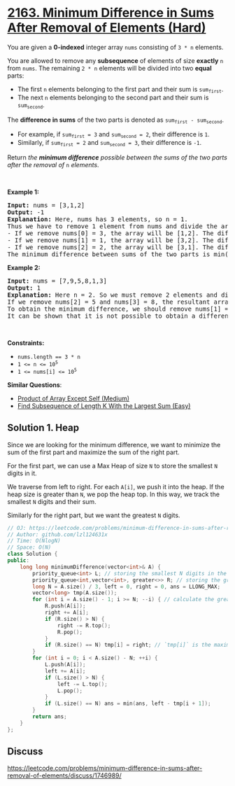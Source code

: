 # [2163. Minimum Difference in Sums After Removal of Elements (Hard)](https://leetcode.com/problems/minimum-difference-in-sums-after-removal-of-elements/)

<p>You are given a <strong>0-indexed</strong> integer array <code>nums</code> consisting of <code>3 * n</code> elements.</p>

<p>You are allowed to remove any <strong>subsequence</strong> of elements of size <strong>exactly</strong> <code>n</code> from <code>nums</code>. The remaining <code>2 * n</code> elements will be divided into two <strong>equal</strong> parts:</p>

<ul>
	<li>The first <code>n</code> elements belonging to the first part and their sum is <code>sum<sub>first</sub></code>.</li>
	<li>The next <code>n</code> elements belonging to the second part and their sum is <code>sum<sub>second</sub></code>.</li>
</ul>

<p>The <strong>difference in sums</strong> of the two parts is denoted as <code>sum<sub>first</sub> - sum<sub>second</sub></code>.</p>

<ul>
	<li>For example, if <code>sum<sub>first</sub> = 3</code> and <code>sum<sub>second</sub> = 2</code>, their difference is <code>1</code>.</li>
	<li>Similarly, if <code>sum<sub>first</sub> = 2</code> and <code>sum<sub>second</sub> = 3</code>, their difference is <code>-1</code>.</li>
</ul>

<p>Return <em>the <strong>minimum difference</strong> possible between the sums of the two parts after the removal of </em><code>n</code><em> elements</em>.</p>

<p>&nbsp;</p>
<p><strong>Example 1:</strong></p>

<pre><strong>Input:</strong> nums = [3,1,2]
<strong>Output:</strong> -1
<strong>Explanation:</strong> Here, nums has 3 elements, so n = 1. 
Thus we have to remove 1 element from nums and divide the array into two equal parts.
- If we remove nums[0] = 3, the array will be [1,2]. The difference in sums of the two parts will be 1 - 2 = -1.
- If we remove nums[1] = 1, the array will be [3,2]. The difference in sums of the two parts will be 3 - 2 = 1.
- If we remove nums[2] = 2, the array will be [3,1]. The difference in sums of the two parts will be 3 - 1 = 2.
The minimum difference between sums of the two parts is min(-1,1,2) = -1. 
</pre>

<p><strong>Example 2:</strong></p>

<pre><strong>Input:</strong> nums = [7,9,5,8,1,3]
<strong>Output:</strong> 1
<strong>Explanation:</strong> Here n = 2. So we must remove 2 elements and divide the remaining array into two parts containing two elements each.
If we remove nums[2] = 5 and nums[3] = 8, the resultant array will be [7,9,1,3]. The difference in sums will be (7+9) - (1+3) = 12.
To obtain the minimum difference, we should remove nums[1] = 9 and nums[4] = 1. The resultant array becomes [7,5,8,3]. The difference in sums of the two parts is (7+5) - (8+3) = 1.
It can be shown that it is not possible to obtain a difference smaller than 1.
</pre>

<p>&nbsp;</p>
<p><strong>Constraints:</strong></p>

<ul>
	<li><code>nums.length == 3 * n</code></li>
	<li><code>1 &lt;= n &lt;= 10<sup>5</sup></code></li>
	<li><code>1 &lt;= nums[i] &lt;= 10<sup>5</sup></code></li>
</ul>


**Similar Questions**:
* [Product of Array Except Self (Medium)](https://leetcode.com/problems/product-of-array-except-self/)
* [Find Subsequence of Length K With the Largest Sum (Easy)](https://leetcode.com/problems/find-subsequence-of-length-k-with-the-largest-sum/)

## Solution 1. Heap

Since we are looking for the minimum difference, we want to minimize the sum of the first part and maximize the sum of the right part.

For the first part, we can use a Max Heap of size `N` to store the smallest `N` digits in it.

We traverse from left to right. For each `A[i]`, we push it into the heap. If the heap size is greater than `N`, we pop the heap top. In this way, we track the smallest `N` digits and their sum.

Similarly for the right part, but we want the greatest `N` digits.

```cpp
// OJ: https://leetcode.com/problems/minimum-difference-in-sums-after-removal-of-elements/
// Author: github.com/lzl124631x
// Time: O(NlogN)
// Space: O(N)
class Solution {
public:
    long long minimumDifference(vector<int>& A) {
        priority_queue<int> L; // storing the smallest N digits in the first part
        priority_queue<int,vector<int>, greater<>> R; // storing the greatest N digits in the right part
        long N = A.size() / 3, left = 0, right = 0, ans = LLONG_MAX;
        vector<long> tmp(A.size());
        for (int i = A.size() - 1; i >= N; --i) { // calculate the greatest N digits in the right part
            R.push(A[i]);
            right += A[i];
            if (R.size() > N) {
                right -= R.top();
                R.pop();
            }
            if (R.size() == N) tmp[i] = right; // `tmp[i]` is the maximum sum of `N` digits in `A[i:]`
        }
        for (int i = 0; i < A.size() - N; ++i) {
            L.push(A[i]);
            left += A[i];
            if (L.size() > N) {
                left -= L.top();
                L.pop();
            }
            if (L.size() == N) ans = min(ans, left - tmp[i + 1]);
        }
        return ans;
    }
};
```

## Discuss

https://leetcode.com/problems/minimum-difference-in-sums-after-removal-of-elements/discuss/1746989/